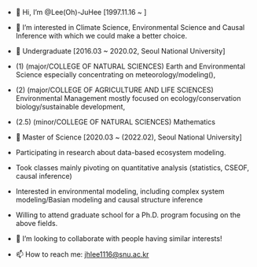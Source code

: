 - 👋 Hi, I’m @Lee(Oh)-JuHee [1997.11.16 ~ ]
- 👀 I’m interested in Climate Science, Environmental Science and Causal Inference with which we could make a better choice.

- 🌱 Undergraduate [2016.03 ~ 2020.02, Seoul National University] 
-  (1) (major/COLLEGE OF NATURAL SCIENCES) Earth and Environmental Science especially concentrating on meteorology/modeling(), 
-  (2) (major/COLLEGE OF AGRICULTURE AND LIFE SCIENCES) Environmental Management mostly focused on ecology/conservation biology/sustainable development, 
-  (2.5) (minor/COLLEGE OF NATURAL SCIENCES) Mathematics
- 🌱 Master of Science [2020.03 ~ (2022.02), Seoul National University]
-  Participating in research about data-based ecosystem modeling.
-  Took classes mainly pivoting on quantitative analysis (statistics, CSEOF, causal inference)
-  Interested in environmental modeling, including complex system modeling/Basian modeling and causal structure inference
-  Willing to attend graduate school for a Ph.D. program focusing on the above fields. 

- 💞️ I’m looking to collaborate with people having similar interests! 

- 📫 How to reach me: jhlee1116@snu.ac.kr
